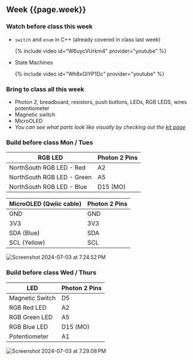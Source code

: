 

## Week {{page.week}}

### Watch before class this week

* `switch` and `enum` in C++ (already covered in class last week)

    {% include video id="W6uycVUrkm4" provider="youtube" %}

* State Machines

  {% include video id="Wh8xGIYP1Dc" provider="youtube" %}

### Bring to class all this week

- Photon 2, breadboard, resistors, push buttons, LEDs, RGB LEDS, wires potentiometer
- Magnetic switch
- MicroOLED
- *You can see what parts look like visually by checking out the [kit page](https://reparke.github.io/ITP348-Physical-Computing/kit)*

### Build before class Mon / Tues 

| RGB LED                    | Photon 2 Pins |
| -------------------------- | ------------- |
| NorthSouth RGB LED - Red   | A2            |
| NorthSouth RGB LED - Green | A5            |
| NorthSouth RGB LED - Blue  | D15 (MO)      |

| MicroOLED (Qwiic cable) | Photon 2 Pins |
| ----------------------- | ------------- |
| GND                     | GND           |
| 3V3                     | 3V3           |
| SDA (Blue)              | SDA           |
| SCL (Yellow)            | SCL           |

<img src="week07_no_spring_holiday.assets/Screenshot 2024-07-03 at 7.24.52 PM.png" alt="Screenshot 2024-07-03 at 7.24.52 PM" />





### Build before class Wed / Thurs 

| LED             | Photon 2 Pins |
| --------------- | ------------- |
| Magnetic Switch | D5            |
| RGB Red LED     | A2            |
| RGB Green LED   | A5            |
| RGB Blue LED    | D15 (MO)      |
| Potentiometer   | A1            |

<img src="week07_no_spring_holiday.assets/Screenshot 2024-07-03 at 7.29.08 PM.png" alt="Screenshot 2024-07-03 at 7.29.08 PM" />
